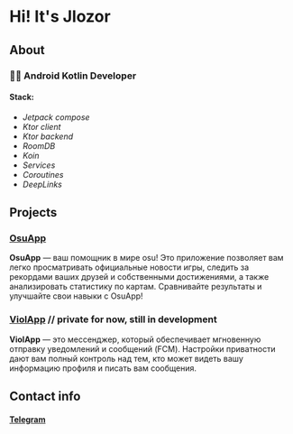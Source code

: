 # Hi! It's Jlozor
## About
### 👨‍💻 Android Kotlin Developer
#### Stack:
- *Jetpack compose*
- *Ktor client*
- *Ktor backend*
- *RoomDB*
- *Koin*
- *Services*
- *Coroutines*
- *DeepLinks*

## Projects
### [OsuApp](https://github.com/Jlozorchanin/OsuApp)
**OsuApp** — ваш помощник в мире osu! Это приложение позволяет вам легко просматривать официальные новости игры, следить за рекордами ваших друзей и собственными достижениями, а также анализировать статистику по картам. Сравнивайте результаты и улучшайте свои навыки с OsuApp!
### [ViolApp]() // private for now, still in development
**ViolApp** — это мессенджер, который обеспечивает мгновенную отправку уведомлений и сообщений (FCM). Настройки приватности дают вам полный контроль над тем, кто может видеть вашу информацию профиля и писать вам сообщения.

## Contact info
#### [Telegram](https://t.me/Jlozorik)

